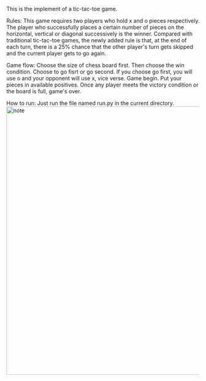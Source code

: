 This is the implement of a tic-tac-toe game.

Rules: 
This game requires two players who hold x and o pieces respectively. The player who successfully places a certain number of pieces on the horizontal, vertical or diagonal successively is the winner. Compared with traditional tic-tac-toe games, the newly added rule is that, at the end of each turn, there is a 25% chance that the other player's turn gets skipped and the current player gets to go again.

Game flow:
Choose the size of chess board first. 
Then choose the win condition. 
Choose to go fisrt or go second. If you choose go first, you will use o and your opponent will use x, vice verse. 
Game begin. Put your pieces in available positives.
Once any player meets the victory condition or the board is full, game's over.

How to run:
Just run the file named run.py in the current directory. 
<img src="https://github.com/JiaxinSong/tictactoe/tree/master/game_implement/img/show.jpg" width="700" alt="note"/>



